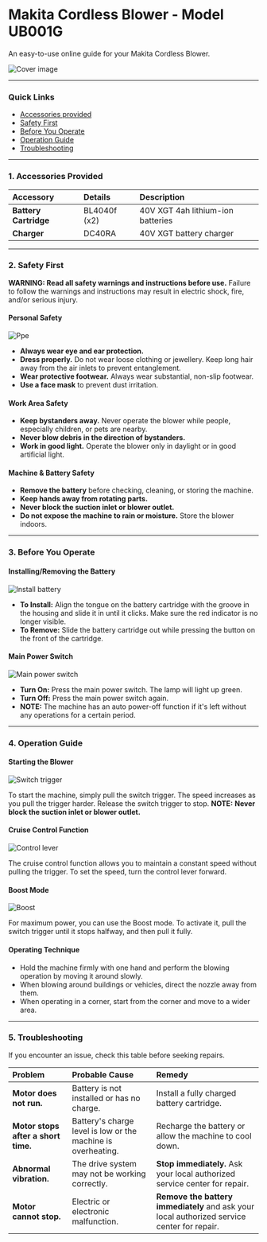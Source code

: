 # Makita Cordless Blower - Model UB001G

An easy-to-use online guide for your Makita Cordless Blower.

 ![Cover image](images/cover.png)

---

### Quick Links
* [Accessories provided](#1-accessories-provided)
* [Safety First](#2-safety-first)
* [Before You Operate](#3-before-you-operate)
* [Operation Guide](#4-operation-guide)
* [Troubleshooting](#5-troubleshooting)

---


### **1. Accessories Provided**
| Accessory | Details | Description |
| :--- | :--- | :--- |
| **Battery Cartridge** | BL4040f (x2) | 40V XGT 4ah lithium-ion batteries |
| **Charger** | DC40RA | 40V XGT battery charger |


---

### 2. Safety First

**WARNING: Read all safety warnings and instructions before use.** Failure to follow the warnings and instructions may result in electric shock, fire, and/or serious injury.

#### Personal Safety

 ![Ppe](../images/ppe.png)
 
* **Always wear eye and ear protection.**
* **Dress properly.** Do not wear loose clothing or jewellery. Keep long hair away from the air inlets to prevent entanglement.
* **Wear protective footwear.** Always wear substantial, non-slip footwear.
* **Use a face mask** to prevent dust irritation.

#### Work Area Safety
* **Keep bystanders away.** Never operate the blower while people, especially children, or pets are nearby.
* **Never blow debris in the direction of bystanders.**
* **Work in good light.** Operate the blower only in daylight or in good artificial light.

#### Machine & Battery Safety
* **Remove the battery** before checking, cleaning, or storing the machine.
* **Keep hands away from rotating parts.**
* **Never block the suction inlet or blower outlet.**
* **Do not expose the machine to rain or moisture.** Store the blower indoors.

---

### 3. Before You Operate

#### Installing/Removing the Battery

 ![Install battery](images/installbattery.png)
 
* **To Install:** Align the tongue on the battery cartridge with the groove in the housing and slide it in until it clicks. Make sure the red indicator is no longer visible.
* **To Remove:** Slide the battery cartridge out while pressing the button on the front of the cartridge.

#### Main Power Switch

 ![Main power switch](images/mainpowerswitch.png)
 
* **Turn On:** Press the main power switch. The lamp will light up green.
* **Turn Off:** Press the main power switch again.
* **NOTE:** The machine has an auto power-off function if it's left without any operations for a certain period.

---

### 4. Operation Guide

#### Starting the Blower

 ![Switch trigger](images/switchtrigger.png)
 
To start the machine, simply pull the switch trigger. The speed increases as you pull the trigger harder. Release the switch trigger to stop.
**NOTE:** **Never block the suction inlet or blower outlet.**

#### Cruise Control Function

 ![Control lever](images/controllever.png)
 
The cruise control function allows you to maintain a constant speed without pulling the trigger. To set the speed, turn the control lever forward.

#### Boost Mode

 ![Boost](images/boost.png)
 
For maximum power, you can use the Boost mode. To activate it, pull the switch trigger until it stops halfway, and then pull it fully.

#### Operating Technique
* Hold the machine firmly with one hand and perform the blowing operation by moving it around slowly.
* When blowing around buildings or vehicles, direct the nozzle away from them.
* When operating in a corner, start from the corner and move to a wider area.

---

### 5. Troubleshooting

If you encounter an issue, check this table before seeking repairs.

| Problem | Probable Cause | Remedy |
| :--- | :--- | :--- |
| **Motor does not run.** | Battery is not installed or has no charge. | Install a fully charged battery cartridge. |
| **Motor stops after a short time.** | Battery's charge level is low or the machine is overheating. | Recharge the battery or allow the machine to cool down. |
| **Abnormal vibration.** | The drive system may not be working correctly. | **Stop immediately.** Ask your local authorized service center for repair. |
| **Motor cannot stop.** | Electric or electronic malfunction. | **Remove the battery immediately** and ask your local authorized service center for repair. |

